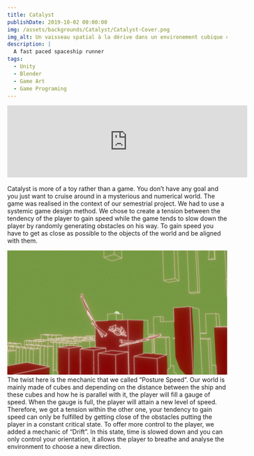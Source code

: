 ```yaml
---
title: Catalyst
publishDate: 2019-10-02 00:00:00
img: /assets/backgrounds/Catalyst/Catalyst-Cover.png
img_alt: Un vaisseau spatial à la dérive dans un environement cubique coloré
description: |
  A fast paced spaceship runner
tags:
  - Unity
  - Blender
  - Game Art
  - Game Programing
---
```

<iframe frameborder="0" src="https://itch.io/embed/2517368?linkback=true&amp;border_width=0&amp;bg_color=0F1314&amp;fg_color=d4c4d3&amp;link_color=a885ad&amp;border_color=a885ad" width="550" height="165"><a href="https://hevn0.itch.io/catalyst">Catalyst by Hevn0</a></iframe>

Catalyst is more of a toy rather than a game. You don’t have any goal and you just want to cruise around in a mysterious and numerical world.
The game was realised in the context of our semestrial project. We had to use a systemic game design method. We chose to create a tension between the tendency of the player to gain speed while the game tends to slow down the player by randomly generating obstacles on his way. To gain speed you have to get as close as possible to the objects of the world and be aligned with them.

<img src="/assets/backgrounds/Catalyst/Catalyst-drift.png">
The twist here is the mechanic that we called “Posture Speed”. Our world is mainly made of cubes and depending on the distance between the ship and these cubes and how he is parallel with it, the player will fill a gauge of speed. When the gauge is full, the player will attain a new level of speed.
Therefore, we got a tension within the other one, your tendency to gain speed can only be fulfilled by getting close of the obstacles putting the player in a constant critical state.
To offer more control to the player, we added a mechanic of “Drift”. In this state, time is slowed down and you can only control your orientation, it allows the player to breathe and analyse the environment to choose a new direction.

<head>
    <title>marmoset</title>
    <script src="https://viewer.marmoset.co/main/marmoset.js"></script>
</head>
<body>
    <script>
        marmoset.embed( 'https://dl.dropboxusercontent.com/scl/fi/nny32ary6c1rk1cbecsvz/vaisseau.mview?rlkey=79afhyzoivg1rkzlfogq2372n&dl=0', { width: 800, height: 600, autoStart: true, pagePreset: false } );
    </script>
</body>
